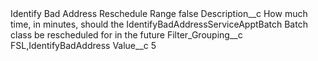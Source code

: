 <?xml version="1.0" encoding="UTF-8"?>
<CustomMetadata xmlns="http://soap.sforce.com/2006/04/metadata" xmlns:xsi="http://www.w3.org/2001/XMLSchema-instance" xmlns:xsd="http://www.w3.org/2001/XMLSchema">
    <label>Identify Bad Address Reschedule Range</label>
    <protected>false</protected>
    <values>
        <field>Description__c</field>
        <value xsi:type="xsd:string">How much time, in minutes, should the IdentifyBadAddressServiceApptBatch Batch class be rescheduled for in the future</value>
    </values>
    <values>
        <field>Filter_Grouping__c</field>
        <value xsi:type="xsd:string">FSL,IdentifyBadAddress</value>
    </values>
    <values>
        <field>Value__c</field>
        <value xsi:type="xsd:string">5</value>
    </values>
</CustomMetadata>
